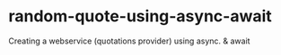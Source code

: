 # random-quote-using-async-await
Creating a webservice (quotations provider) using async. &amp; await 
